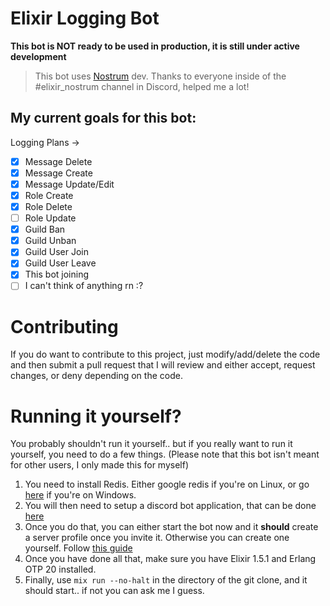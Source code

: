 # Elixir Logging Bot
**This bot is NOT ready to be used in production, it is still under active development**

> This bot uses [Nostrum](https://github.com/Kraigie/nostrum/) dev. 
Thanks to everyone inside of the #elixir_nostrum channel in Discord, helped me a lot!

## My current goals for this bot:

Logging Plans ->
- [x] Message Delete
- [x] Message Create
- [x] Message Update/Edit
- [x] Role Create
- [x] Role Delete
- [ ] Role Update
- [x] Guild Ban
- [x] Guild Unban
- [x] Guild User Join
- [x] Guild User Leave
- [x] This bot joining
- [ ] I can't think of anything rn :?

# Contributing
If you do want to contribute to this project, just modify/add/delete the code and then submit a pull request that I will review and either accept, request changes, or deny depending on the code.

# Running it yourself?
You probably shouldn't run it yourself..
but if you really want to run it yourself, you need to do a few things. (Please note that this bot isn't meant for other users, I only made this for myself)
1. You need to install Redis. Either google redis if you're on Linux, or go [here](https://github.com/MicrosoftArchive/redis/releases) if you're on Windows.
2. You will then need to setup a discord bot application, that can be done [here](https://discordapp.com/developers/applications/me)
3. Once you do that, you can either start the bot now and it **should** create a server profile once you invite it. Otherwise you can create one yourself. Follow [this guide](https://github.com/PixeLInc/Elixir-Bot/wiki/Setting-up-a-server-profile)
4. Once you have done all that, make sure you have Elixir 1.5.1 and Erlang OTP 20 installed.
5. Finally, use `mix run --no-halt` in the directory of the git clone, and it should start.. if not you can ask me I guess.

